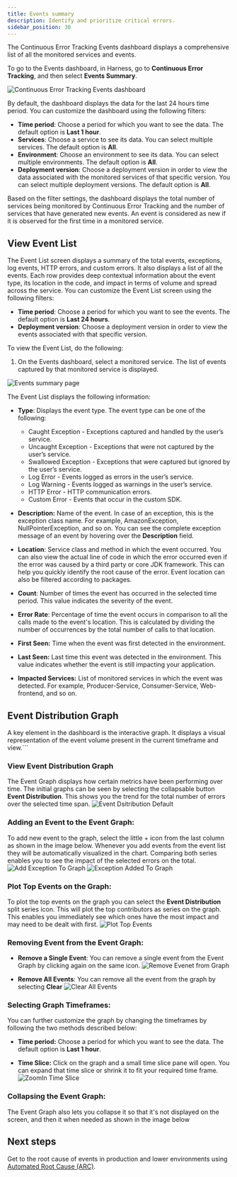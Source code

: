```yaml
---
title: Events summary
description: Identify and prioritize critical errors.
sidebar_position: 30
---
```


The Continuous Error Tracking Events dashboard displays a comprehensive list of all the monitored services and events.

To go to the Events dashboard, in Harness, go to **Continuous Error Tracking**, and then select **Events Summary**.

![Continuous Error Tracking Events dashboard](./static/et-quickstart-errortracking-dashboard.png)

By default, the dashboard displays the data for the last 24 hours time period. You can customize the dashboard using the following filters:

* **Time period**: Choose a period for which you want to see the data. The default option is **Last 1 hour**.
* **Services**: Choose a service to see its data. You can select multiple services. The default option is **All**.
* **Environment**: Choose an environment to see its data. You can select multiple environments. The default option is **All**.
* **Deployment version**: Choose a deployment version in order to view the data associated with the monitored services of that specific version. You can select multiple deployment versions. The default option is **All**.

Based on the filter settings, the dashboard displays the total number of services being monitored by Continuous Error Tracking and the number of services that have generated new events. An event is considered as new if it is observed for the first time in a monitored service.


## View Event List

The Event List screen displays a summary of the total events, exceptions, log events, HTTP errors, and custom errors. It also displays a list of all the events. Each row provides deep contextual information about the event type, its location in the code, and impact in terms of volume and spread across the service. You can customize the Event List screen using the following filters:

* **Time period**: Choose a period for which you want to see the events. The default option is **Last 24 hours**.
* **Deployment version**: Choose a deployment version in order to view the events associated with that specific version.

To view the Event List, do the following:

1. On the Events dashboard, select a monitored service. The list of events captured by that monitored service is displayed.

![Events summary page](./static/et-getstarted-event-summary-page.png)

The Event List displays the following information:

* **Type**: Displays the event type. The event type can be one of the following:
  * Caught Exception - Exceptions captured and handled by the user’s service.
  * Uncaught Exception - Exceptions that were not captured by the user’s service.
  * Swallowed Exception - Exceptions that were captured but ignored by the user’s service.
  * Log Error	- Events logged as errors in the user’s service.
  * Log Warning - Events logged as warnings in the user’s service.
  * HTTP Error - HTTP communication errors.
  * Custom Error - Events that occur in the custom SDK. 

* **Description:** Name of the event. In case of an exception, this is the exception class name. For example, AmazonException, NullPointerException, and so on. You can see the complete exception message of an event by hovering over the **Description** field.

* **Location**: Service class and method in which the event occurred. You can also view the actual line of code in which the error occurred even if the error was caused by a third party or core JDK framework. This can help you quickly identify the root cause of the error. Event location can also be filtered according to packages.

* **Count**: Number of times the event has occurred in the selected time period. This value indicates the severity of the event.

* **Error Rate**: Percentage of time the event occurs in comparison to all the calls made to the event's location. This is calculated by dividing the number of occurrences by the total number of calls to that location.

* **First Seen:** Time when the event was first detected in the environment.

* **Last Seen:** Last time this event was detected in the environment. This value indicates whether the event is still impacting your application.

* **Impacted Services:** List of monitored services in which the event was detected. For example, Producer-Service, Consumer-Service, Web-frontend, and so on.


## Event Distribution Graph

A key element in the dashboard is the interactive graph. It displays a visual representation of the event volume present in the current timeframe and view.```

### View Event Distribution Graph
  The Event Graph displays how certain metrics have been performing over time. The initial graphs can be seen by selecting the collapsable button  **Event Distribution**.  This shows you the trend for the total number of errors over the selected time span.
    ![Event Dsitribution Default](./static/cet-event-distribution-default.png)

### Adding an Event to the Event Graph:
  To add new event to the graph, select the little + icon from the last column as shown in the image below. Whenever you add events from the event list they will be automatically visualized in the chart. Comparing both series enables you to see the impact of the selected errors on the total.
    ![Add Exception To Graph](./static/cet-event-distribution-add-exception.png)
    ![Exception Added To Graph](./static/cet-event-distribution-exception-plotted.png)

### Plot Top Events on the Graph:
  To plot the top events on the graph you can select the **Event Distribution** split series icon. This will plot the top contributors as series on the graph. This enables you immediately see which ones have the most impact and may need to be dealt with first.
    ![Plot Top Events](./static/cet-event-distribution-plot-top-events.png)

### Removing Event from the Event Graph:
  
  * **Remove a Single Event**:  You can remove a single event from the Event Graph by clicking again on the same icon.
    ![Remove Evenet from Graph](./static/cet-even-distribution-remove-event.png)

  * **Remove All Events**: You can remove all the event from the graph by selecting **Clear**
    ![Clear All Events](./static/cet-event-distribution-clear-events.png)

### Selecting Graph Timeframes:
  You can further customize the graph by changing the timeframes by following the two methods described below:

  * **Time period:**  Choose a period for which you want to see the data. The default option is **Last 1 hour**.

  * **Time Slice:** Click on the graph and a small time slice pane will open. You can expand that time slice or shrink it to fit your required time frame.
    ![ZoomIn Time Slice](./static/cet-event-distribution-select-time-slice.png)

### Collapsing the Event Graph:
  The Event Graph also lets you collapse it so that it's not displayed on the screen, and then  it when needed as shown in the image below


## Next steps

Get to the root cause of events in production and lower environments using [Automated Root Cause (ARC)](./cet-arc.md).